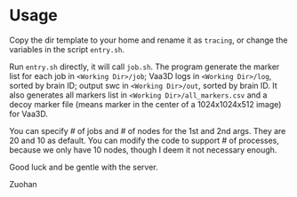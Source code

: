 # Usage

Copy the dir template to your home and rename it as `tracing`, or change the variables in the script `entry.sh`.

Run `entry.sh` directly, it will call `job.sh`. The program generate the marker list for each job in `<Working Dir>/job`; Vaa3D logs in `<Working Dir>/log`, sorted by brain ID; output swc in `<Working Dir>/out`, sorted by brain ID. It also generates all markers list in `<Working Dir>/all_markers.csv` and a decoy marker file (means marker in the center of a 1024x1024x512 image) for Vaa3D.

You can specify # of jobs and # of nodes for the 1st and 2nd args. They are 20 and 10 as default. You can modify the code to support # of processes, because we only have 10 nodes, though I deem it not necessary enough.

Good luck and be gentle with the server.

Zuohan